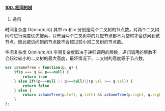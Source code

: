 #### [100. 相同的树](https://leetcode-cn.com/problems/same-tree/)

1. 递归

时间复杂度 O(min(*m*,*n*)) 其中 m 和 n 分别是两个二叉树的节点数。对两个二叉树同时进行深度优先搜索，只有当两个二叉树中的对应节点都不为空时才会访问到该节点，因此被访问到的节点数不会超过较小的二叉树的节点数。

空间复杂度 O(min(*m*,*n*)) 空间复杂度取决于递归调用的层数，递归调用的层数不会超过较小的二叉树的最大高度，最坏情况下，二叉树的高度等于节点数。

```js
var isSameTree = function(p, q) {
    if(p === q && p===null) {
        return true
    } else if((p===null || q===null)||(p.val !== q.val)) {
        return false
    } else {
        return isSameTree(p.left, q.left) && isSameTree(p.right, q.right)
    }
};
```

